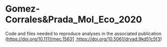 # Gomez-Corrales&Prada_Mol_Eco_2020
 Code and files needed to reproduce analyses in the associated publication (https://doi.org/10.1111/mec.15631 ,https://doi.org/10.5061/dryad.9kd51c5f3)

